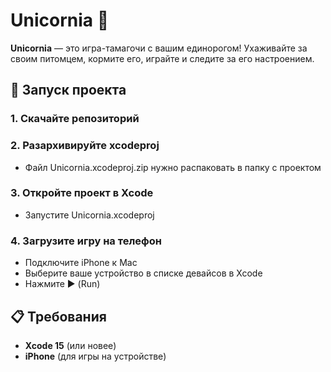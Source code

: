 # Unicornia 🦄  

**Unicornia** — это игра-тамагочи с вашим единорогом! Ухаживайте за своим питомцем, кормите его, играйте и следите за его настроением.  

## 🚀 Запуск проекта 

### 1. Скачайте репозиторий
### 2. Разархивируйте xcodeproj 
- Файл Unicornia.xcodeproj.zip нужно распаковать в папку с проектом
### 3. Откройте проект в Xcode
- Запустите Unicornia.xcodeproj
### 4. Загрузите игру на телефон
- Подключите iPhone к Mac
- Выберите ваше устройство в списке девайсов в Xcode
- Нажмите ▶️ (Run)

## 📋 Требования  
- **Xcode 15** (или новее)  
- **iPhone** (для игры на устройстве)  
